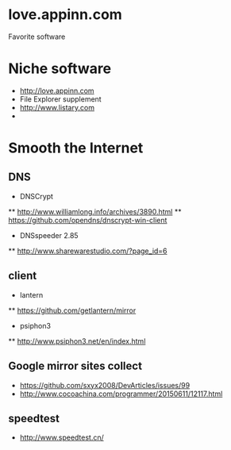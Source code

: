 # love.appinn.com
Favorite software

# Niche software
* http://love.appinn.com
* File Explorer supplement
* http://www.listary.com
* 
# Smooth the Internet

## DNS

* DNSCrypt

 ** http://www.williamlong.info/archives/3890.html
** https://github.com/opendns/dnscrypt-win-client

* DNSspeeder 2.85

 ** http://www.sharewarestudio.com/?page_id=6

## client

* lantern

 ** https://github.com/getlantern/mirror
* psiphon3

 ** http://www.psiphon3.net/en/index.html

## Google mirror sites collect

* https://github.com/sxyx2008/DevArticles/issues/99
* http://www.cocoachina.com/programmer/20150611/12117.html

## speedtest
* http://www.speedtest.cn/
